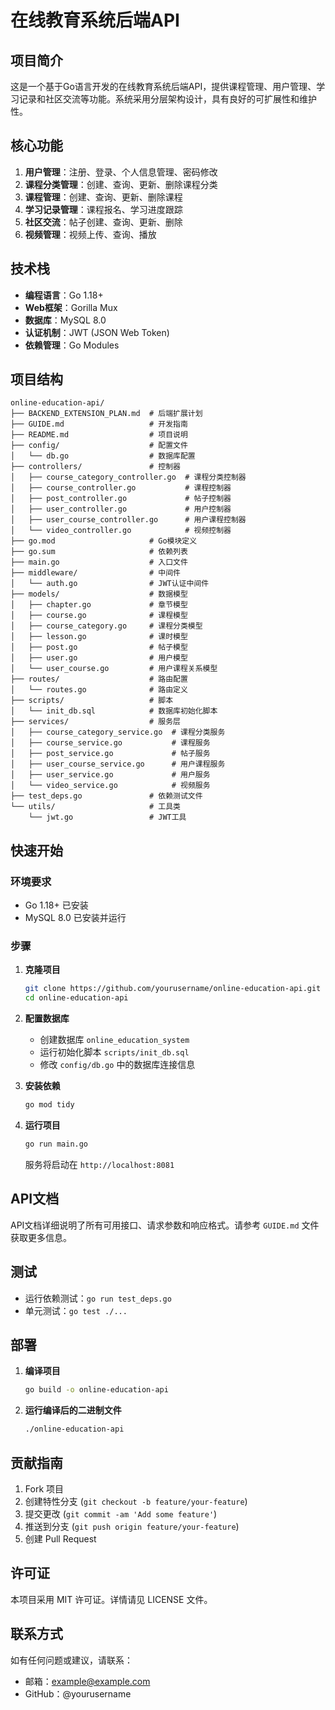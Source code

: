 # 在线教育系统后端API

## 项目简介
这是一个基于Go语言开发的在线教育系统后端API，提供课程管理、用户管理、学习记录和社区交流等功能。系统采用分层架构设计，具有良好的可扩展性和维护性。

## 核心功能
1. **用户管理**：注册、登录、个人信息管理、密码修改
2. **课程分类管理**：创建、查询、更新、删除课程分类
3. **课程管理**：创建、查询、更新、删除课程
4. **学习记录管理**：课程报名、学习进度跟踪
5. **社区交流**：帖子创建、查询、更新、删除
6. **视频管理**：视频上传、查询、播放

## 技术栈
- **编程语言**：Go 1.18+
- **Web框架**：Gorilla Mux
- **数据库**：MySQL 8.0
- **认证机制**：JWT (JSON Web Token)
- **依赖管理**：Go Modules

## 项目结构
```
online-education-api/
├── BACKEND_EXTENSION_PLAN.md  # 后端扩展计划
├── GUIDE.md                   # 开发指南
├── README.md                  # 项目说明
├── config/                    # 配置文件
│   └── db.go                  # 数据库配置
├── controllers/               # 控制器
│   ├── course_category_controller.go  # 课程分类控制器
│   ├── course_controller.go           # 课程控制器
│   ├── post_controller.go             # 帖子控制器
│   ├── user_controller.go             # 用户控制器
│   ├── user_course_controller.go      # 用户课程控制器
│   └── video_controller.go            # 视频控制器
├── go.mod                     # Go模块定义
├── go.sum                     # 依赖列表
├── main.go                    # 入口文件
├── middleware/                # 中间件
│   └── auth.go                # JWT认证中间件
├── models/                    # 数据模型
│   ├── chapter.go             # 章节模型
│   ├── course.go              # 课程模型
│   ├── course_category.go     # 课程分类模型
│   ├── lesson.go              # 课时模型
│   ├── post.go                # 帖子模型
│   ├── user.go                # 用户模型
│   └── user_course.go         # 用户课程关系模型
├── routes/                    # 路由配置
│   └── routes.go              # 路由定义
├── scripts/                   # 脚本
│   └── init_db.sql            # 数据库初始化脚本
├── services/                  # 服务层
│   ├── course_category_service.go  # 课程分类服务
│   ├── course_service.go           # 课程服务
│   ├── post_service.go             # 帖子服务
│   ├── user_course_service.go      # 用户课程服务
│   ├── user_service.go             # 用户服务
│   └── video_service.go            # 视频服务
├── test_deps.go               # 依赖测试文件
└── utils/                     # 工具类
    └── jwt.go                 # JWT工具
```

## 快速开始
### 环境要求
- Go 1.18+ 已安装
- MySQL 8.0 已安装并运行

### 步骤
1. **克隆项目**
   ```bash
   git clone https://github.com/yourusername/online-education-api.git
   cd online-education-api
   ```

2. **配置数据库**
   - 创建数据库 `online_education_system`
   - 运行初始化脚本 `scripts/init_db.sql`
   - 修改 `config/db.go` 中的数据库连接信息

3. **安装依赖**
   ```bash
   go mod tidy
   ```

4. **运行项目**
   ```bash
   go run main.go
   ```
   服务将启动在 `http://localhost:8081`

## API文档
API文档详细说明了所有可用接口、请求参数和响应格式。请参考 `GUIDE.md` 文件获取更多信息。

## 测试
- 运行依赖测试：`go run test_deps.go`
- 单元测试：`go test ./...`

## 部署
1. **编译项目**
   ```bash
   go build -o online-education-api
   ```

2. **运行编译后的二进制文件**
   ```bash
   ./online-education-api
   ```

## 贡献指南
1.  Fork 项目
2.  创建特性分支 (`git checkout -b feature/your-feature`)
3.  提交更改 (`git commit -am 'Add some feature'`)
4.  推送到分支 (`git push origin feature/your-feature`)
5.  创建 Pull Request

## 许可证
本项目采用 MIT 许可证。详情请见 LICENSE 文件。

## 联系方式
如有任何问题或建议，请联系：
- 邮箱：example@example.com
- GitHub：@yourusername